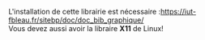L'installation de cette librairie est nécessaire :https://iut-fbleau.fr/sitebp/doc/doc_bib_graphique/  
Vous devez aussi avoir la libraire **X11** de Linux!
